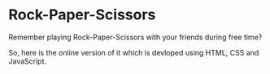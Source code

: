 # Rock-Paper-Scissors
Remember playing Rock-Paper-Scissors with your friends during free time?

So, here is the online version of it which is devloped using HTML, CSS and JavaScript.
